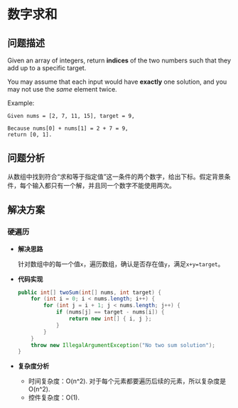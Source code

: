 # 数字求和
## 问题描述
Given an array of integers, return **indices** of the two numbers such that they add up to a specific target.

You may assume that each input would have **exactly** one solution, and you may not use the *same* element twice.

Example:

```
Given nums = [2, 7, 11, 15], target = 9,

Because nums[0] + nums[1] = 2 + 7 = 9,
return [0, 1]. 
```

## 问题分析
从数组中找到符合“求和等于指定值”这一条件的两个数字，给出下标。假定背景条件，每个输入都只有一个解，并且同一个数字不能使用两次。

## 解决方案

### 硬遍历

* **解决思路**

  针对数组中的每一个值`x`，遍历数组，确认是否存在值`y`，满足`x+y=target`。

* **代码实现**
    ```java
    public int[] twoSum(int[] nums, int target) {
        for (int i = 0; i < nums.length; i++) {
            for (int j = i + 1; j < nums.length; j++) {
                if (nums[j] == target - nums[i]) {
                    return new int[] { i, j };
                }
            }
        }
        throw new IllegalArgumentException("No two sum solution");
    }
    ```

* **复杂度分析**
    * 时间复杂度：O(n^2). 对于每个元素都要遍历后续的元素，所以复杂度是O(n^2).
    * 控件复杂度：O(1). 
